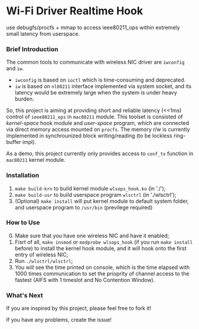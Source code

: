 # Wi-Fi Driver Realtime Hook
use debugfs/procfs + mmap to access ieee80211_ops within extremely small latency from userspace.


### Brief Introduction
The common tools to communicate with wireless NIC driver are `iwconfig` and `iw`.
* `iwconfig` is based on `ioctl` which is time-consuming and deprecated.
* `iw` is based on `nl80211` interface implemented via system socket, and its latency would be extremely large when the system is under heavy burden.

So, this project is aiming at providing short and reliable latency (<<1ms) control of `ieee80211_ops` in `mac80211` module. This toolset is consisted of *kernel-space* hook module and *user-space* program, which are connected via direct memory access mounted on `procfs`.
The memory r/w is currently implemented in synchrounized block writing/reading (to be lockless ring-buffer impl).


As a demo, this project currently only provides access to `conf_tx` function in `mac80211` kernel module.

### Installation
1. `make build-krn` to build kernel module `wlsops_hook.ko` (in './');
2. `make build-usr` to build userspace program `wlsctrl` (in './wlsctrl');
3. (Optional) `make install` will put kernel module to default system folder, and userspace program to `/usr/bin` (previlege required)

### How to Use
0. Make sure that you have one wireless NIC and have it enabled;
1. Fisrt of all, `make insmod` or `modprobe wlsops_hook` (if you run `make install` before) to install the kernel hook module, and it will hook onto the first entry of wireless NIC;
2. Run `./wlsctrl/wlsctrl`;
3. You will see the time printed on console, which is the time elapsed with 1000 times communication to set the prioprity of channel access to the fastest (AIFS with 1 timeslot and No Contention Window).

### What's Next
If you are inspired by this project, please feel free to fork it!

If you have any problems, create the issue!